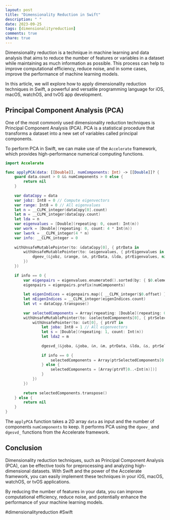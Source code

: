 ```yaml
---
layout: post
title: "Dimensionality Reduction in Swift"
description: " "
date: 2023-09-25
tags: [dimensionalityreduction]
comments: true
share: true
---
```


Dimensionality reduction is a technique in machine learning and data analysis that aims to reduce the number of features or variables in a dataset while maintaining as much information as possible. This process can help to improve computational efficiency, reduce noise, and in some cases, improve the performance of machine learning models.

In this article, we will explore how to apply dimensionality reduction techniques in Swift, a powerful and versatile programming language for iOS, macOS, watchOS, and tvOS app development.

## Principal Component Analysis (PCA)

One of the most commonly used dimensionality reduction techniques is Principal Component Analysis (PCA). PCA is a statistical procedure that transforms a dataset into a new set of variables called principal components.

To perform PCA in Swift, we can make use of the `Accelerate` framework, which provides high-performance numerical computing functions.

```swift
import Accelerate

func applyPCA(data: [[Double]], numComponents: Int) -> [[Double]]? {
    guard data.count > 0 && numComponents > 0 else {
        return nil
    }
    
    var dataCopy = data
    var jobz: Int8 = 0 // Compute eigenvectors
    var range: Int8 = 0 // All eigenvalues
    let n = __CLPK_integer(dataCopy[0].count)
    let m = __CLPK_integer(dataCopy.count)
    let lda = n
    var eigenvalues = [Double](repeating: 0, count: Int(n))
    var work = [Double](repeating: 0, count: 4 * Int(n))
    var lwork = __CLPK_integer(4 * n)
    var info: __CLPK_integer = 0
    
    withUnsafeMutablePointer(to: &dataCopy[0], { ptrData in
        withUnsafeMutablePointer(to: &eigenvalues, { ptrEigenvalues in
            dgeev_(&jobz, &range, &n, ptrData, &lda, ptrEigenvalues, nil, &n, nil, &n, &work, &lwork, &info)
        })
    })
    
    if info == 0 {
        var eigenpairs = eigenvalues.enumerated().sorted(by: { $0.element > $1.element })
        eigenpairs = eigenpairs.prefix(numComponents)
        
        let eigenIndices = eigenpairs.map({ __CLPK_integer($0.offset) })
        let nEigenIndices = __CLPK_integer(eigenIndices.count)
        let vt = dataCopy.transpose()
        
        var selectedComponents = Array(repeating: [Double](repeating: 0, count: Int(n)), count: Int(numComponents))
        withUnsafeMutablePointer(to: &selectedComponents[0], { ptrSelectedComponents in
            withUnsafePointer(to: &vt[0], { ptrVT in
                let joba: Int8 = 1 // All eigenvectors
                let s = [Double](repeating: 1, count: Int(n))
                let lda2 = m
                
                dgesvd_(&joba, &joba, &n, &m, ptrData, &lda, &s, ptrSelectedComponents, &m, &work, &lwork, &info)
                
                if info == 0 {
                    selectedComponents = Array(ptrSelectedComponents[0..<Int(nEigenIndices)])
                } else {
                    selectedComponents = [Array(ptrVT[0..<Int(n)])]
                }
            })
        })
        
        return selectedComponents.transpose()
    } else {
        return nil
    }
}
```

The `applyPCA` function takes a 2D array `data` as input and the number of components `numComponents` to keep. It performs PCA using the `dgeev_` and `dgesvd_` functions from the Accelerate framework.

## Conclusion

Dimensionality reduction techniques, such as Principal Component Analysis (PCA), can be effective tools for preprocessing and analyzing high-dimensional datasets. With Swift and the power of the Accelerate framework, you can easily implement these techniques in your iOS, macOS, watchOS, or tvOS applications.

By reducing the number of features in your data, you can improve computational efficiency, reduce noise, and potentially enhance the performance of your machine learning models.

#dimensionalityreduction #Swift